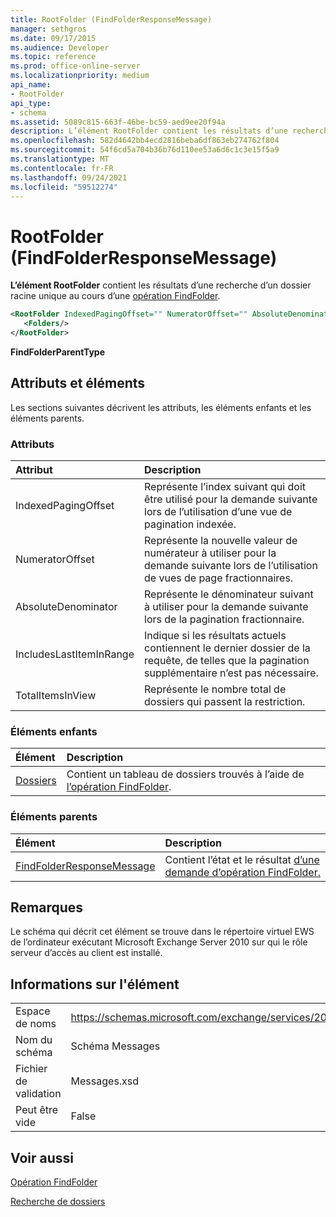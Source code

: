 ```yaml
---
title: RootFolder (FindFolderResponseMessage)
manager: sethgros
ms.date: 09/17/2015
ms.audience: Developer
ms.topic: reference
ms.prod: office-online-server
ms.localizationpriority: medium
api_name:
- RootFolder
api_type:
- schema
ms.assetid: 5089c815-663f-46be-bc59-aed9ee20f94a
description: L’élément RootFolder contient les résultats d’une recherche d’un dossier racine unique au cours d’une opération FindFolder.
ms.openlocfilehash: 582d4642bb4ecd2816beba6df863eb274762f804
ms.sourcegitcommit: 54f6cd5a704b36b76d110ee53a6d6c1c3e15f5a9
ms.translationtype: MT
ms.contentlocale: fr-FR
ms.lasthandoff: 09/24/2021
ms.locfileid: "59512274"
---
```

# <a name="rootfolder-findfolderresponsemessage"></a>RootFolder (FindFolderResponseMessage)

**L’élément RootFolder** contient les résultats d’une recherche d’un dossier racine unique au cours d’une [opération FindFolder](findfolder-operation.md).
  
```xml
<RootFolder IndexedPagingOffset="" NumeratorOffset="" AbsoluteDenominator="" IncludesLastItemInRange="" TotalItemsInView="">
   <Folders/>
</RootFolder>
```

 **FindFolderParentType**
## <a name="attributes-and-elements"></a>Attributs et éléments

Les sections suivantes décrivent les attributs, les éléments enfants et les éléments parents.
  
### <a name="attributes"></a>Attributs

|**Attribut**|**Description**|
|:-----|:-----|
|IndexedPagingOffset  <br/> |Représente l’index suivant qui doit être utilisé pour la demande suivante lors de l’utilisation d’une vue de pagination indexée.  <br/> |
|NumeratorOffset  <br/> |Représente la nouvelle valeur de numérateur à utiliser pour la demande suivante lors de l’utilisation de vues de page fractionnaires.  <br/> |
|AbsoluteDenominator  <br/> |Représente le dénominateur suivant à utiliser pour la demande suivante lors de la pagination fractionnaire.  <br/> |
|IncludesLastItemInRange  <br/> |Indique si les résultats actuels contiennent le dernier dossier de la requête, de telles que la pagination supplémentaire n’est pas nécessaire.  <br/> |
|TotalItemsInView  <br/> |Représente le nombre total de dossiers qui passent la restriction.  <br/> |
   
### <a name="child-elements"></a>Éléments enfants

|**Élément**|**Description**|
|:-----|:-----|
|[Dossiers](folders-ex15websvcsotherref.md) <br/> |Contient un tableau de dossiers trouvés à l’aide de [l’opération FindFolder](findfolder-operation.md).  <br/> |
   
### <a name="parent-elements"></a>Éléments parents

|**Élément**|**Description**|
|:-----|:-----|
|[FindFolderResponseMessage](findfolderresponsemessage.md) <br/> |Contient l’état et le résultat [d’une demande d’opération FindFolder.](findfolder-operation.md)  <br/> |
   
## <a name="remarks"></a>Remarques

Le schéma qui décrit cet élément se trouve dans le répertoire virtuel EWS de l’ordinateur exécutant Microsoft Exchange Server 2010 sur qui le rôle serveur d’accès au client est installé.
  
## <a name="element-information"></a>Informations sur l'élément

|||
|:-----|:-----|
|Espace de noms  <br/> |https://schemas.microsoft.com/exchange/services/2006/messages  <br/> |
|Nom du schéma  <br/> |Schéma Messages  <br/> |
|Fichier de validation  <br/> |Messages.xsd  <br/> |
|Peut être vide  <br/> |False  <br/> |
   
## <a name="see-also"></a>Voir aussi



[Opération FindFolder](findfolder-operation.md)


[Recherche de dossiers](https://msdn.microsoft.com/library/9124d868-017a-43f0-b915-5c0082cacec9%28Office.15%29.aspx)

